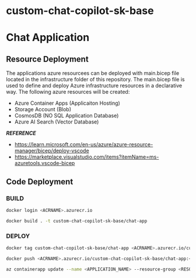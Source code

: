 # custom-chat-copilot-sk-base

# Chat Application 

## Resource Deployment

The applications azure resourcees can be deployed with main.bicep file located in the infrastructure folder of this repository. The main.bicep file is used to define and deploy Azure infrastructure resources in a declarative way. The following azure resources will be created:

- Azure Container Apps (Applicaiton Hosting)
- Storage Account (Blob)
- CosmosDB (NO SQL Application Database)
- Azure AI Search (Vector Database)

***REFERENCE***
- https://learn.microsoft.com/en-us/azure/azure-resource-manager/bicep/deploy-vscode
- https://marketplace.visualstudio.com/items?itemName=ms-azuretools.vscode-bicep

## Code Deployment

### BUILD

```bash
docker login <ACRNAME>.azurecr.io
```
```bash
docker build . -t custom-chat-copilot-sk-base/chat-app
```

### DEPLOY

```bash
docker tag custom-chat-copilot-sk-base/chat-app <ACRNAME>.azurecr.io/custom-chat-copilot-sk-base/chat-app:<VERSION>
```
```bash
docker push <ACRNAME>.azurecr.io/custom-chat-copilot-sk-base/chat-app:<VERSION>
```
```bash
az containerapp update --name <APPLICATION_NAME> --resource-group <RESOURCE_GROUP_NAME> --image <IMAGE_NAME>
```
